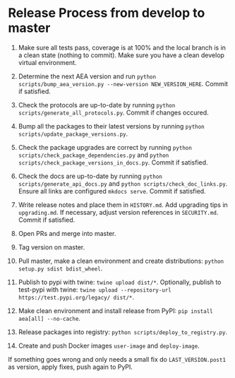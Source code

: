 
# Release Process from develop to master

1. Make sure all tests pass, coverage is at 100% and the local branch is in a clean state (nothing to commit). Make sure you have a clean develop virtual environment.

2. Determine the next AEA version and run `python scripts/bump_aea_version.py --new-version NEW_VERSION_HERE`. Commit if satisfied.

3. Check the protocols are up-to-date by running `python scripts/generate_all_protocols.py`. Commit if changes occured.

4. Bump all the packages to their latest versions by running `python scripts/update_package_versions.py`.

5. Check the package upgrades are correct by running `python scripts/check_package_dependencies.py` and `python scripts/check_package_versions_in_docs.py`. Commit if satisfied.

6. Check the docs are up-to-date by running `python scripts/generate_api_docs.py` and `python scripts/check_doc_links.py`. Ensure all links are configured `mkdocs serve`. Commit if satisfied.

7. Write release notes and place them in `HISTORY.md`. Add upgrading tips in `upgrading.md`. If necessary, adjust version references in `SECURITY.md`. Commit if satisfied.

8. Open PRs and merge into master.

9. Tag version on master.

10. Pull master, make a clean environment and create distributions: `python setup.py sdist bdist_wheel`.

11. Publish to pypi with twine: `twine upload dist/*`. Optionally, publish to test-pypi with twine:
`twine upload --repository-url https://test.pypi.org/legacy/ dist/*`.

12. Make clean environment and install release from PyPI: `pip install aea[all] --no-cache`.

13. Release packages into registry: `python scripts/deploy_to_registry.py`.

14. Create and push Docker images `user-image` and `deploy-image`.

If something goes wrong and only needs a small fix do `LAST_VERSION.post1` as version, apply fixes, push again to PyPI.
